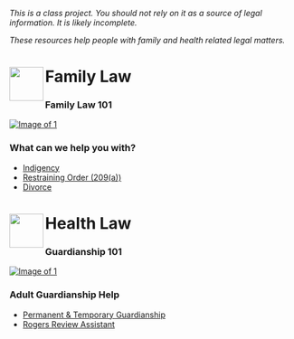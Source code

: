 *This is a class project. You should not rely on it as a source of legal information. It is likely incomplete.*<p>
*These resources help people with family and health related legal matters.*

# Family Law <img src="https://mlursul.github.io/self-help/images/FamilyLogo.jpg" align="left" height="60" width="60">

### Family Law 101
[![Image of 1](https://mlursul.github.io/self-help/images/AdultGuardianship.PNG)](https://youtu.be/nLd4gxX29xM)

### What can we help you with?
- [Indigency](https://mlursul.github.io/clio/)
- [Restraining Order (209(a))](https://mlursul.github.io/clio/)
- [Divorce](https://mlursul.github.io/clio/)

# Health Law<img src="https://mlursul.github.io/self-help/images/HealthLogo.jpg" align="left" height="60" width="60">

### Guardianship 101
[![Image of 1](https://mlursul.github.io/self-help/images/AdultGuardianship.PNG)](https://youtu.be/nLd4gxX29xM)

### Adult Guardianship Help
- [Permanent & Temporary Guardianship](https://mlursul.github.io/clio/)
- [Rogers Review Assistant](https://mlursul.github.io/RogersReview/)
